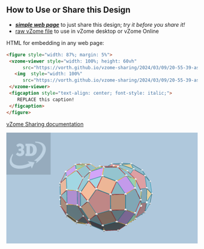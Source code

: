 
## How to Use or Share this Design

 - [***simple web page***](<https://vorth.github.io/vzome-sharing/2024/03/09/20-55-39-asymmetric-triple-dome/>) to just share this design; *try it before you share it!*
 - [raw vZome file](<https://raw.githubusercontent.com/vorth/vzome-sharing/main/2024/03/09/20-55-39-asymmetric-triple-dome/asymmetric-triple-dome.vZome>) to use in vZome desktop or vZome Online
 
 HTML for embedding in any web page:
 ```html
<figure style="width: 87%; margin: 5%">
  <vzome-viewer style="width: 100%; height: 60vh"
       src="https://vorth.github.io/vzome-sharing/2024/03/09/20-55-39-asymmetric-triple-dome/asymmetric-triple-dome.vZome" >
    <img  style="width: 100%"
       src="https://vorth.github.io/vzome-sharing/2024/03/09/20-55-39-asymmetric-triple-dome/asymmetric-triple-dome.png" >
  </vzome-viewer>
  <figcaption style="text-align: center; font-style: italic;">
     REPLACE this caption!
  </figcaption>
</figure>
 ```

[vZome Sharing documentation](https://vzome.github.io/vzome/sharing.html#how-it-works)

![Image](<asymmetric-triple-dome.png>)

